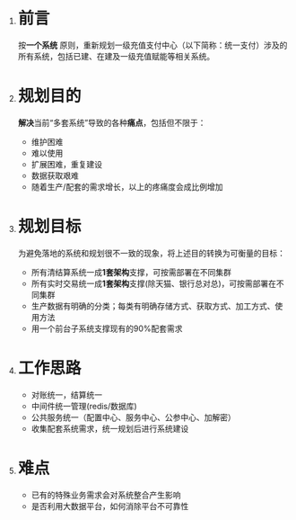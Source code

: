 1. # 前言

   ​按**一个系统** 原则，重新规划一级充值支付中心（以下简称：统一支付）涉及的所有系统，包括已建、在建及一级充值赋能等相关系统。

2. # 规划目的

   **解决**当前“多套系统”导致的各种**痛点**，包括但不限于：

   - 维护困难
   - 难以使用
   - 扩展困难，重复建设
   - 数据获取艰难
   - 随着生产/配套的需求增长，以上的疼痛度会成比例增加

3. # 规划目标

   为避免落地的系统和规划很不一致的现象，将上述目的转换为可衡量的目标：

   - 所有清结算系统一成**1套架构**支撑，可按需部署在不同集群
   - 所有实时交易统一成**1套架构**支撑(除天猫、银行总对总)，可按需部署在不同集群
   - 生产数据有明确的分类；每类有明确存储方式、获取方式、加工方式、使用方法
   - 用一个前台子系统支撑现有的90%配套需求

4. # 工作思路
   - 对账统一，结算统一
   - 中间件统一管理(redis/数据库)
   - 公共服务统一（配置中心、服务中心、公参中心、加解密）
   - 收集配套系统需求，统一规划后进行系统建设
5. # 难点
   - 已有的特殊业务需求会对系统整合产生影响
   - 是否利用大数据平台，如何消除平台不可靠性
